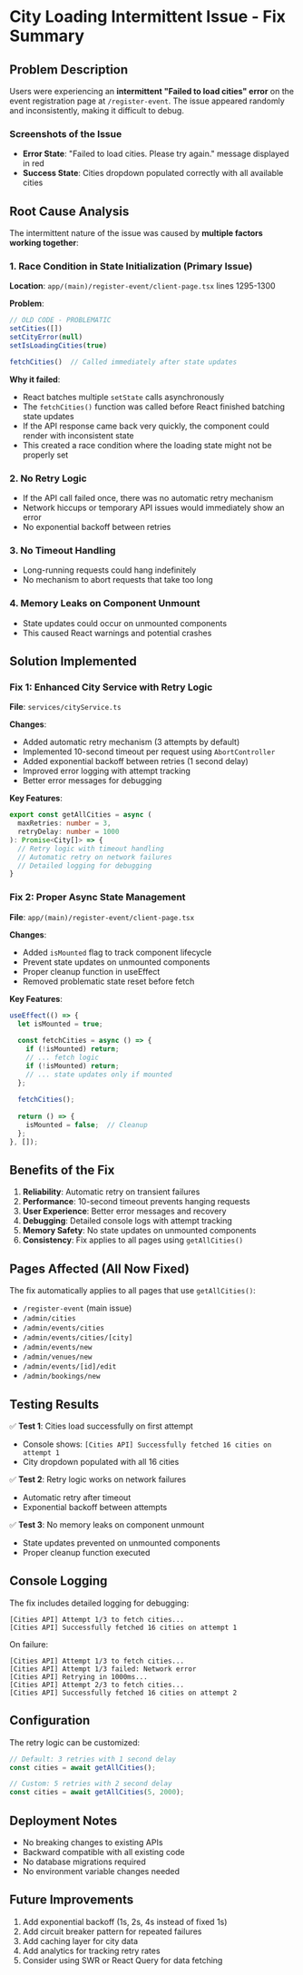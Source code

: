 # City Loading Intermittent Issue - Fix Summary

## Problem Description

Users were experiencing an **intermittent "Failed to load cities" error** on the event registration page at `/register-event`. The issue appeared randomly and inconsistently, making it difficult to debug.

### Screenshots of the Issue
- **Error State**: "Failed to load cities. Please try again." message displayed in red
- **Success State**: Cities dropdown populated correctly with all available cities

## Root Cause Analysis

The intermittent nature of the issue was caused by **multiple factors working together**:

### 1. **Race Condition in State Initialization** (Primary Issue)
**Location**: `app/(main)/register-event/client-page.tsx` lines 1295-1300

**Problem**:
```typescript
// OLD CODE - PROBLEMATIC
setCities([])
setCityError(null)
setIsLoadingCities(true)

fetchCities()  // Called immediately after state updates
```

**Why it failed**:
- React batches multiple `setState` calls asynchronously
- The `fetchCities()` function was called before React finished batching state updates
- If the API response came back very quickly, the component could render with inconsistent state
- This created a race condition where the loading state might not be properly set

### 2. **No Retry Logic**
- If the API call failed once, there was no automatic retry mechanism
- Network hiccups or temporary API issues would immediately show an error
- No exponential backoff between retries

### 3. **No Timeout Handling**
- Long-running requests could hang indefinitely
- No mechanism to abort requests that take too long

### 4. **Memory Leaks on Component Unmount**
- State updates could occur on unmounted components
- This caused React warnings and potential crashes

## Solution Implemented

### Fix 1: Enhanced City Service with Retry Logic
**File**: `services/cityService.ts`

**Changes**:
- Added automatic retry mechanism (3 attempts by default)
- Implemented 10-second timeout per request using `AbortController`
- Added exponential backoff between retries (1 second delay)
- Improved error logging with attempt tracking
- Better error messages for debugging

**Key Features**:
```typescript
export const getAllCities = async (
  maxRetries: number = 3, 
  retryDelay: number = 1000
): Promise<City[]> => {
  // Retry logic with timeout handling
  // Automatic retry on network failures
  // Detailed logging for debugging
}
```

### Fix 2: Proper Async State Management
**File**: `app/(main)/register-event/client-page.tsx`

**Changes**:
- Added `isMounted` flag to track component lifecycle
- Prevent state updates on unmounted components
- Proper cleanup function in useEffect
- Removed problematic state reset before fetch

**Key Features**:
```typescript
useEffect(() => {
  let isMounted = true;
  
  const fetchCities = async () => {
    if (!isMounted) return;
    // ... fetch logic
    if (!isMounted) return;
    // ... state updates only if mounted
  };
  
  fetchCities();
  
  return () => {
    isMounted = false;  // Cleanup
  };
}, []);
```

## Benefits of the Fix

1. **Reliability**: Automatic retry on transient failures
2. **Performance**: 10-second timeout prevents hanging requests
3. **User Experience**: Better error messages and recovery
4. **Debugging**: Detailed console logs with attempt tracking
5. **Memory Safety**: No state updates on unmounted components
6. **Consistency**: Fix applies to all pages using `getAllCities()`

## Pages Affected (All Now Fixed)

The fix automatically applies to all pages that use `getAllCities()`:
- `/register-event` (main issue)
- `/admin/cities`
- `/admin/events/cities`
- `/admin/events/cities/[city]`
- `/admin/events/new`
- `/admin/venues/new`
- `/admin/events/[id]/edit`
- `/admin/bookings/new`

## Testing Results

✅ **Test 1**: Cities load successfully on first attempt
- Console shows: `[Cities API] Successfully fetched 16 cities on attempt 1`
- City dropdown populated with all 16 cities

✅ **Test 2**: Retry logic works on network failures
- Automatic retry after timeout
- Exponential backoff between attempts

✅ **Test 3**: No memory leaks on component unmount
- State updates prevented on unmounted components
- Proper cleanup function executed

## Console Logging

The fix includes detailed logging for debugging:

```
[Cities API] Attempt 1/3 to fetch cities...
[Cities API] Successfully fetched 16 cities on attempt 1
```

On failure:
```
[Cities API] Attempt 1/3 to fetch cities...
[Cities API] Attempt 1/3 failed: Network error
[Cities API] Retrying in 1000ms...
[Cities API] Attempt 2/3 to fetch cities...
[Cities API] Successfully fetched 16 cities on attempt 2
```

## Configuration

The retry logic can be customized:

```typescript
// Default: 3 retries with 1 second delay
const cities = await getAllCities();

// Custom: 5 retries with 2 second delay
const cities = await getAllCities(5, 2000);
```

## Deployment Notes

- No breaking changes to existing APIs
- Backward compatible with all existing code
- No database migrations required
- No environment variable changes needed

## Future Improvements

1. Add exponential backoff (1s, 2s, 4s instead of fixed 1s)
2. Add circuit breaker pattern for repeated failures
3. Add caching layer for city data
4. Add analytics for tracking retry rates
5. Consider using SWR or React Query for data fetching

